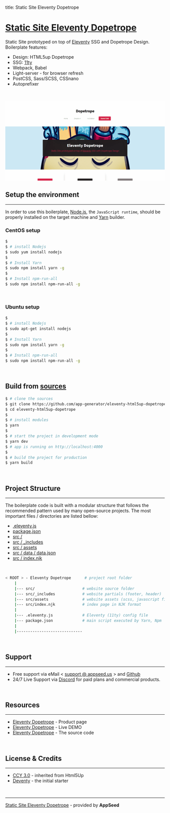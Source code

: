 title: Static Site Eleventy Dopetrope

# [Static Site Eleventy Dopetrope](https://appseed.us/static-site/eleventy-html5up-dopetrope)

Static Site prototyped on top of [Eleventy](https://www.11ty.io/) SSG and Dopetrope Design. Boilerplate features:

- Design: HTML5up Dopetrope
- SSG: [11ty](https://www.11ty.io/)
- Webpack, Babel
- Light-server - for browser refresh
- PostCSS, Sass/SCSS, CSSnano
- Autoprefixer

<br />

![Eleventy Html5UP Dopetrope - Static Site built in Eleventy.](https://raw.githubusercontent.com/app-generator/static/master/products/eleventy-html5up-dopetrope-intro.gif)

## Setup the environment
---

In order to use this boilerplate, [Node.js](https://nodejs.org/en/), the `JavaScript runtime`, should be properly installed on the target machine and [Yarn](https://yarnpkg.com/) builder.

### CentOS setup

```bash
$ 
$ # install Nodejs
$ sudo yum install nodejs  
$ 
$ # Install Yarn
$ sudo npm install yarn -g
$
$ # Install npm-run-all
$ sudo npm install npm-run-all -g
```

<br />

### Ubuntu setup

```bash
$ 
$ # install Nodejs
$ sudo apt-get install nodejs  
$ 
$ # Install Yarn
$ sudo npm install yarn -g
$
$ # Install npm-run-all
$ sudo npm install npm-run-all -g
```

<br />

## Build from [sources](https://github.com/app-generator/eleventy-html5up-dopetrope)

```bash
$ # clone the sources
$ git clone https://github.com/app-generator/eleventy-html5up-dopetrope.git
$ cd eleventy-html5up-dopetrope
$
$ # install modules
$ yarn
$
$ # start the project in development mode
$ yarn dev
$ # app is running on http://localhost:4000
$
$ # build the project for production
$ yarn build
```

<br />

## Project Structure

---

The boilerplate code is built with a modular structure that follows the recommended pattern used by many open-source projects. The most important files / directories are listed bellow:

- [.eleventy.js](https://github.com/app-generator/eleventy-html5up-dopetrope/blob/master/.eleventy.js)
- [package.json](https://github.com/app-generator/eleventy-html5up-dopetrope/blob/master/package.json)
- [src /](https://github.com/app-generator/eleventy-html5up-dopetrope/tree/master/src)
- [src / _includes](https://github.com/app-generator/eleventy-html5up-dopetrope/tree/master/src/_includes)
- [src / assets](https://github.com/app-generator/eleventy-html5up-dopetrope/tree/master/src/assets)
- [src / data / data.json](https://github.com/app-generator/eleventy-html5up-dopetrope/blob/master/src/_data/data.json)
- [src / index.njk](https://github.com/app-generator/eleventy-html5up-dopetrope/blob/master/src/index.njk)

<br />

```bash
< ROOT > - Eleventy Dopetrope      # project root folder
    |
    |--- src/                     # website source folder  
    |--- src/_includes            # website partials (footer, header)  
    |--- src/assets               # website assets (scss, javascript files)
    |--- src/index.njk            # index page in NJK format
    |  
    |--- .eleventy.js             # Eleventy (11ty) config file
    |--- package.json             # main script executed by Yarn, Npm
    |
    |-----------------------------
```

<br />

## Support

---

- Free support via eMail < [support @ appseed.us](https://appseed.us/support) > and [Github](https://github.com/app-generator/flask-argon-dashboard/issues/)
- 24/7 Live Support via [Discord](https://discord.gg/fZC6hup) for paid plans and commercial products.

<br />

## Resources

---

- [Eleventy Dopetrope](https://appseed.us/static-site/eleventy-html5up-dopetrope) - Product page
- [Eleventy Dopetrope](https://eleventy-html5up-dopetrope.appseed.us) - Live DEMO
- [Eleventy Dopetrope](https://github.com/app-generator/eleventy-html5up-dopetrope) - The source code

<br />

## License & Credits

---

- [CCY 3.0](https://html5up.net/license) - inherited from Html5Up
- [Deventy](https://github.com/ianrose/deventy) - the initial starter

<br />

---
[Static Site Eleventy Dopetrope](https://appseed.us/static-site/eleventy-html5up-dopetrope) - provided by **AppSeed**
